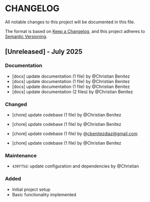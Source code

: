 # CHANGELOG

All notable changes to this project will be documented in this file.

The format is based on [Keep a Changelog](https://keepachangelog.com/en/1.0.0/),
and this project adheres to [Semantic Versioning](https://semver.org/spec/v2.0.0.html).

## [Unreleased] - July 2025
### Documentation
- [docs] update documentation (1 file) by @Christian Benitez
- [docs] update documentation (1 file) by @Christian Benitez
- [docs] update documentation (1 file) by @Christian Benitez
- [docs] update documentation (2 files) by @Christian Benitez

### Changed
- [chore] update codebase (1 file) by @Christian Benitez

- [chore] update codebase (1 file) by @Christian Benitez
- [chore] update codebase (1 file) by @cbenitezdiaz@gmail.com
- [chore] update codebase (1 file) by @Christian Benitez

### Maintenance

- `439ff5d`: update configuration and dependencies by @Christian

### Added

- Initial project setup
- Basic functionality implemented
